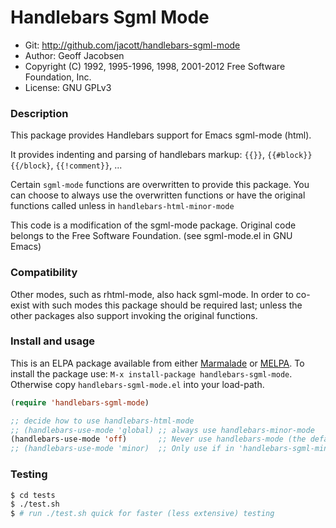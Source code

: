 # Handlebars Sgml Mode

* Git: http://github.com/jacott/handlebars-sgml-mode
* Author: Geoff Jacobsen
* Copyright (C) 1992, 1995-1996, 1998, 2001-2012 Free Software Foundation, Inc.
* License: GNU GPLv3

### Description

This package provides Handlebars support for Emacs sgml-mode (html).

It provides indenting and parsing of handlebars markup: `{{}}`, `{{#block}}{{/block}`, `{{!comment}}`, ...

Certain `sgml-mode` functions are overwritten to provide this
package. You can choose to always use the overwritten functions or
have the original functions called unless in `handlebars-html-minor-mode`

This code is a modification of the sgml-mode package. Original code
belongs to the Free Software Foundation.
(see sgml-mode.el in GNU Emacs)


### Compatibility

Other modes, such as rhtml-mode, also hack sgml-mode. In order to
co-exist with such modes this package should be required last;
unless the other packages also support invoking the original functions.

### Install and usage

This is an ELPA package available from either [Marmalade](http://marmalade-repo.org/) or
[MELPA](http://melpa.milkbox.net/). To
install the package use: `M-x install-package
handlebars-sgml-mode`. Otherwise copy `handlebars-sgml-mode.el` into your load-path.


```lisp
(require 'handlebars-sgml-mode)

;; decide how to use handlebars-html-mode
;; (handlebars-use-mode 'global) ;; always use handlebars-minor-mode
(handlebars-use-mode 'off)       ;; Never use handlebars-mode (the default)
;; (handlebars-use-mode 'minor)  ;; Only use if in 'handlebars-sgml-minor-mode

```

### Testing

```sh
$ cd tests
$ ./test.sh
$ # run ./test.sh quick for faster (less extensive) testing
```
